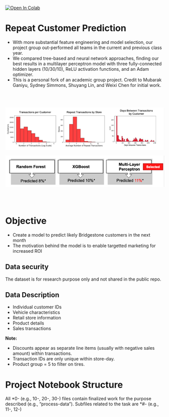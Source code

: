 [![Open In Colab](https://colab.research.google.com/assets/colab-badge.svg)](https://colab.research.google.com/github/sheacon/repeat_customers)


# Repeat Customer Prediction

- With more substantial feature engineering and model selection, our project group out-performed all teams in the current and previous class year.
- We compared tree-based and neural network approaches, finding our best results in a multilayer perceptron model with three fully-connected hidden layers (10/30/10), ReLU activation functions, and an Adam optimizer.
- This is a personal fork of an academic group project. Credit to Mubarak Ganiyu, Sydney Simmons, Shuyang Lin, and Weixi Chen for initial work.

<br>
<br>

![eda](readme_images/eda.png)

![models](readme_images/models.png)

<br>
<br>

# Objective

- Create a model to predict likely Bridgestone customers in the next month
- The motivation behind the model is to enable targetted marketing for increased ROI

## Data security
The dataset is for research purpose only and not shared in the public repo.

## Data Description

- Individual customer IDs
- Vehicle characteristics
- Retail store information
- Product details
- Sales transactions

**Note:**
- Discounts appear as separate line items (usually with negative sales amount) within transactions.
- Transaction IDs are only unique within store-day.
- Product group = 5 to filter on tires. 

# Project Notebook Structure
All *0- (e.g., 10-, 20-, 30-) files contain finalized work for the purpose described (e.g., “process-data”). Subfiles related to the task are *#- (e.g., 11-, 12-)
